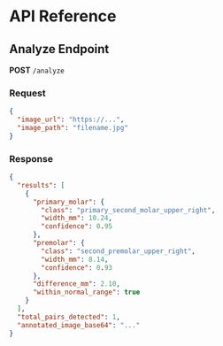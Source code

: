 # API Reference

## Analyze Endpoint

**POST** `/analyze`

### Request

```json
{
  "image_url": "https://...",
  "image_path": "filename.jpg"
}
```

### Response

```json
{
  "results": [
    {
      "primary_molar": {
        "class": "primary_second_molar_upper_right",
        "width_mm": 10.24,
        "confidence": 0.95
      },
      "premolar": {
        "class": "second_premolar_upper_right",
        "width_mm": 8.14,
        "confidence": 0.93
      },
      "difference_mm": 2.10,
      "within_normal_range": true
    }
  ],
  "total_pairs_detected": 1,
  "annotated_image_base64": "..."
}
```
